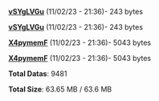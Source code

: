 [**vSYgLVGu**](/data/vSYgLVGu.txt) (11/02/23 - 21:36)- 243 bytes

[**vSYgLVGu**](/data/vSYgLVGu.txt) (11/02/23 - 21:36)- 243 bytes

[**X4pymemF**](/data/X4pymemF.txt) (11/02/23 - 21:36)- 5043 bytes

[**X4pymemF**](/data/X4pymemF.txt) (11/02/23 - 21:36)- 5043 bytes

**Total Datas**: 9481

**Total Size**: 63.65 MB / 63.6 MB